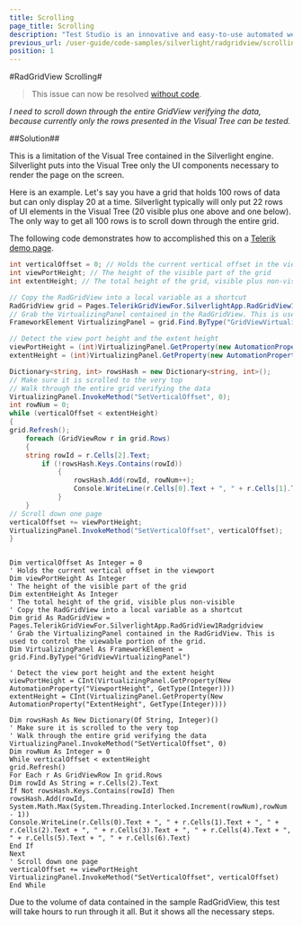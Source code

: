 ```yaml
---
title: Scrolling
page_title: Scrolling
description: "Test Studio is an innovative and easy-to-use automated web, WPF and load testing solution. Test Studio tests support essential technologies like ASP.NET AJAX, Silverlight, PHP and MVC. HTML5, Testing framework, functional testing, performance testing, load testing, exploratory testing, manual testing."
previous_url: /user-guide/code-samples/silverlight/radgridview/scrolling.aspx, /user-guide/code-samples/silverlight/radgridview/scrolling
position: 1
---
```

#RadGridView Scrolling#

> This issue can now be resolved <a href="/knowledge-base/silverlight-kb/codeless-scrolling-in-virtualized-panel" target="_blank">without code</a>.

*I need to scroll down through the entire GridView verifying the data, because currently only the rows presented in the Visual Tree can be tested.*

##Solution##

This is a limitation of the Visual Tree contained in the Silverlight engine. Silverlight puts into the Visual Tree only the UI components necessary to render the page on the screen.
 
Here is an example. Let's say you have a grid that holds 100 rows of data but can only display 20 at a time. Silverlight typically will only put 22 rows of UI elements in the Visual Tree (20 visible plus one above and one below). The only way to get all 100 rows is to scroll down through the entire grid. 
 
The following code demonstrates how to accomplished this on a <a href="http://demos.telerik.com/silverlight/#GridView/UIVirtualization" target="_blank">Telerik demo page</a>.

```C#
int verticalOffset = 0; // Holds the current vertical offset in the viewport
int viewPortHeight; // The height of the visible part of the grid
int extentHeight; // The total height of the grid, visible plus non-visible

// Copy the RadGridView into a local variable as a shortcut
RadGridView grid = Pages.TelerikGridViewFor.SilverlightApp.RadGridView1Radgridview;
// Grab the VirtualizingPanel contained in the RadGridView. This is used to control the viewable portion of the grid.
FrameworkElement VirtualizingPanel = grid.Find.ByType("GridViewVirtualizingPanel");

// Detect the view port height and the extent height
viewPortHeight = (int)VirtualizingPanel.GetProperty(new AutomationProperty("ViewportHeight", typeof(int)));
extentHeight = (int)VirtualizingPanel.GetProperty(new AutomationProperty("ExtentHeight", typeof(int)));

Dictionary<string, int> rowsHash = new Dictionary<string, int>();
// Make sure it is scrolled to the very top
// Walk through the entire grid verifying the data
VirtualizingPanel.InvokeMethod("SetVerticalOffset", 0);
int rowNum = 0;
while (verticalOffset < extentHeight)
{
grid.Refresh();
	foreach (GridViewRow r in grid.Rows)
	{
	string rowId = r.Cells[2].Text;
		if (!rowsHash.Keys.Contains(rowId))
			{
				rowsHash.Add(rowId, rowNum++);
				Console.WriteLine(r.Cells[0].Text + ", " + r.Cells[1].Text + ", " + r.Cells[2].Text + ", " + r.Cells[3].Text + ", " + r.Cells[4].Text + ", " + r.Cells[5].Text + ", " + r.Cells[6].Text);
			}
    }
// Scroll down one page
verticalOffset += viewPortHeight;
VirtualizingPanel.InvokeMethod("SetVerticalOffset", verticalOffset);
}
```

```VB

Dim verticalOffset As Integer = 0
' Holds the current vertical offset in the viewport
Dim viewPortHeight As Integer
' The height of the visible part of the grid
Dim extentHeight As Integer
' The total height of the grid, visible plus non-visible
' Copy the RadGridView into a local variable as a shortcut
Dim grid As RadGridView = Pages.TelerikGridViewFor.SilverlightApp.RadGridView1Radgridview
' Grab the VirtualizingPanel contained in the RadGridView. This is used to control the viewable portion of the grid.
Dim VirtualizingPanel As FrameworkElement = grid.Find.ByType("GridViewVirtualizingPanel")

' Detect the view port height and the extent height
viewPortHeight = CInt(VirtualizingPanel.GetProperty(New AutomationProperty("ViewportHeight", GetType(Integer))))
extentHeight = CInt(VirtualizingPanel.GetProperty(New AutomationProperty("ExtentHeight", GetType(Integer))))

Dim rowsHash As New Dictionary(Of String, Integer)()
' Make sure it is scrolled to the very top
' Walk through the entire grid verifying the data
VirtualizingPanel.InvokeMethod("SetVerticalOffset", 0)
Dim rowNum As Integer = 0
While verticalOffset < extentHeight
grid.Refresh()
For Each r As GridViewRow In grid.Rows
Dim rowId As String = r.Cells(2).Text
If Not rowsHash.Keys.Contains(rowId) Then
rowsHash.Add(rowId, System.Math.Max(System.Threading.Interlocked.Increment(rowNum),rowNum - 1))
Console.WriteLine(r.Cells(0).Text + ", " + r.Cells(1).Text + ", " + r.Cells(2).Text + ", " + r.Cells(3).Text + ", " + r.Cells(4).Text + ", " + r.Cells(5).Text + ", " + r.Cells(6).Text)
End If
Next
' Scroll down one page
verticalOffset += viewPortHeight
VirtualizingPanel.InvokeMethod("SetVerticalOffset", verticalOffset)
End While
```

Due to the volume of data contained in the sample RadGridView, this test will take hours to run through it all. But it shows all the necessary steps.  
